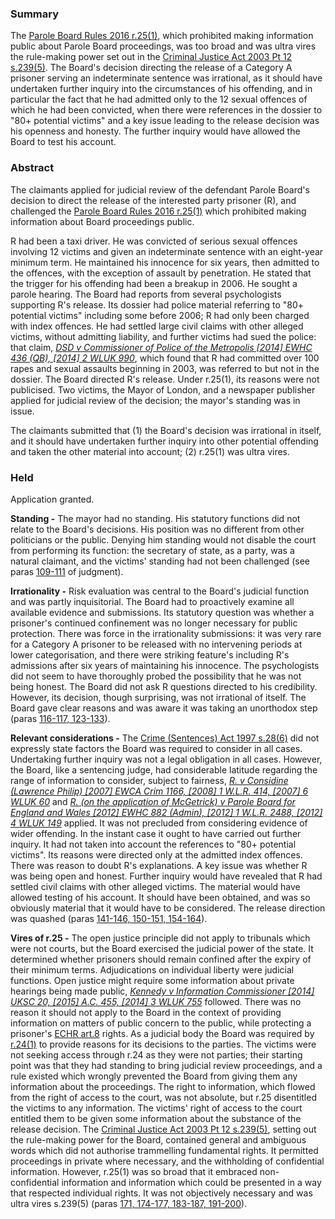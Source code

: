 ### Summary

The [Parole Board Rules 2016 r.25(1)](https://uk.westlaw.com/Document/I06E14480A17911E6AF48D197B7E94387/View/FullText.html?originationContext=document&transitionType=DocumentItem&ppcid=0078aabe6b134c2398eaedad47f9d240&contextData=(sc.Default)), which prohibited making information public about Parole Board proceedings, was too broad and was ultra vires the rule-making power set out in the [Criminal Justice Act 2003 Pt 12 s.239(5)](https://uk.westlaw.com/Document/I9F0BA220E44F11DA8D70A0E70A78ED65/View/FullText.html?originationContext=document&transitionType=DocumentItem&ppcid=0078aabe6b134c2398eaedad47f9d240&contextData=(sc.Default)). The Board's decision directing the release of a Category A prisoner serving an indeterminate sentence was irrational, as it should have undertaken further inquiry into the circumstances of his offending, and in particular the fact that he had admitted only to the 12 sexual offences of which he had been convicted, when there were references in the dossier to "80+ potential victims" and a key issue leading to the release decision was his openness and honesty. The further inquiry would have allowed the Board to test his account.

### Abstract

The claimants applied for judicial review of the defendant Parole Board's decision to direct the release of the interested party prisoner (R), and challenged the [Parole Board Rules 2016 r.25(1)](https://uk.westlaw.com/Document/I06E14480A17911E6AF48D197B7E94387/View/FullText.html?originationContext=document&transitionType=DocumentItem&ppcid=0078aabe6b134c2398eaedad47f9d240&contextData=(sc.Default)) which prohibited making information about Board proceedings public.

R had been a taxi driver. He was convicted of serious sexual offences involving 12 victims and given an indeterminate sentence with an eight-year minimum term. He maintained his innocence for six years, then admitted to the offences, with the exception of assault by penetration. He stated that the trigger for his offending had been a breakup in 2006. He sought a parole hearing. The Board had reports from several psychologists supporting R's release. Its dossier had police material referring to "80+ potential victims" including some before 2006; R had only been charged with index offences. He had settled large civil claims with other alleged victims, without admitting liability, and further victims had sued the police: that claim, _[DSD v Commissioner of Police of the Metropolis [2014] EWHC 436 (QB), [2014] 2 WLUK 990](https://uk.westlaw.com/Document/I3C7AE040A0D911E3AF7AFAFF7606735F/View/FullText.html?originationContext=document&transitionType=DocumentItem&ppcid=0078aabe6b134c2398eaedad47f9d240&contextData=(sc.Default))_, which found that R had committed over 100 rapes and sexual assaults beginning in 2003, was referred to but not in the dossier. The Board directed R's release. Under r.25(1), its reasons were not publicised. Two victims, the Mayor of London, and a newspaper publisher applied for judicial review of the decision; the mayor's standing was in issue.

The claimants submitted that (1) the Board's decision was irrational in itself, and it should have undertaken further inquiry into other potential offending and taken the other material into account; (2) r.25(1) was ultra vires.

### Held

Application granted.

**Standing -** The mayor had no standing. His statutory functions did not relate to the Board's decisions. His position was no different from other politicians or the public. Denying him standing would not disable the court from performing its function: the secretary of state, as a party, was a natural claimant, and the victims' standing had not been challenged (see paras [109-111](javascript:void(0); "View judgment paragraphs") of judgment).

**Irrationality -** Risk evaluation was central to the Board's judicial function and was partly inquisitorial. The Board had to proactively examine all available evidence and submissions. Its statutory question was whether a prisoner's continued confinement was no longer necessary for public protection. There was force in the irrationality submissions: it was very rare for a Category A prisoner to be released with no intervening periods at lower categorisation, and there were striking feature's including R's admissions after six years of maintaining his innocence. The psychologists did not seem to have thoroughly probed the possibility that he was not being honest. The Board did not ask R questions directed to his credibility. However, its decision, though surprising, was not irrational of itself. The Board gave clear reasons and was aware it was taking an unorthodox step (paras [116-117, 123-133](javascript:void(0); "View judgment paragraphs")).

**Relevant considerations -** The [Crime (Sentences) Act 1997 s.28(6)](https://uk.westlaw.com/Document/I6652EDA0E44811DA8D70A0E70A78ED65/View/FullText.html?originationContext=document&transitionType=DocumentItem&ppcid=0078aabe6b134c2398eaedad47f9d240&contextData=(sc.Default)) did not expressly state factors the Board was required to consider in all cases. Undertaking further inquiry was not a legal obligation in all cases. However, the Board, like a sentencing judge, had considerable latitude regarding the range of information to consider, subject to fairness, _[R. v Considine (Lawrence Philip) [2007] EWCA Crim 1166, [2008] 1 W.L.R. 414, [2007] 6 WLUK 60](https://uk.westlaw.com/Document/I80CA82911AF411DCA106B36EB4941866/View/FullText.html?originationContext=document&transitionType=DocumentItem&ppcid=0078aabe6b134c2398eaedad47f9d240&contextData=(sc.Default))_ and _[R. (on the application of McGetrick) v Parole Board for England and Wales [2012] EWHC 882 (Admin), [2012] 1 W.L.R. 2488, [2012] 4 WLUK 149](https://uk.westlaw.com/Document/I9CA374807EAF11E1BB69D79D4EB7FD56/View/FullText.html?originationContext=document&transitionType=DocumentItem&ppcid=0078aabe6b134c2398eaedad47f9d240&contextData=(sc.Default))_ applied. It was not precluded from considering evidence of wider offending. In the instant case it ought to have carried out further inquiry. It had not taken into account the references to "80+ potential victims". Its reasons were directed only at the admitted index offences. There was reason to doubt R's explanations. A key issue was whether R was being open and honest. Further inquiry would have revealed that R had settled civil claims with other alleged victims. The material would have allowed testing of his account. It should have been obtained, and was so obviously material that it would have to be considered. The release direction was quashed (paras [141-146, 150-151, 154-164](javascript:void(0); "View judgment paragraphs")).

**Vires of r.25 -** The open justice principle did not apply to tribunals which were not courts, but the Board exercised the judicial power of the state. It determined whether prisoners should remain confined after the expiry of their minimum terms. Adjudications on individual liberty were judicial functions. Open justice might require some information about private hearings being made public, _[Kennedy v Information Commissioner [2014] UKSC 20, [2015] A.C. 455, [2014] 3 WLUK 755](https://uk.westlaw.com/Document/I15B03E80B4E111E3AB12840362EEA953/View/FullText.html?originationContext=document&transitionType=DocumentItem&ppcid=0078aabe6b134c2398eaedad47f9d240&contextData=(sc.Default))_ followed. There was no reason it should not apply to the Board in the context of providing information on matters of public concern to the public, while protecting a prisoner's [ECHR art.8](https://uk.westlaw.com/Document/I13AEBA7190CB4FD6878845F048D2A987/View/FullText.html?originationContext=document&transitionType=DocumentItem&ppcid=0078aabe6b134c2398eaedad47f9d240&contextData=(sc.Default)) rights. As a judicial body the Board was required by [r.24(1)](https://uk.westlaw.com/Document/I4EF4F550A17911E6AF48D197B7E94387/View/FullText.html?originationContext=document&transitionType=DocumentItem&ppcid=0078aabe6b134c2398eaedad47f9d240&contextData=(sc.Default)) to provide reasons for its decisions to the parties. The victims were not seeking access through r.24 as they were not parties; their starting point was that they had standing to bring judicial review proceedings, and a rule existed which wrongly prevented the Board from giving them any information about the proceedings. The right to information, which flowed from the right of access to the court, was not absolute, but r.25 disentitled the victims to any information. The victims' right of access to the court entitled them to be given some information about the substance of the release decision. The [Criminal Justice Act 2003 Pt 12 s.239(5)](https://uk.westlaw.com/Document/I9F0BA220E44F11DA8D70A0E70A78ED65/View/FullText.html?originationContext=document&transitionType=DocumentItem&ppcid=0078aabe6b134c2398eaedad47f9d240&contextData=(sc.Default)), setting out the rule-making power for the Board, contained general and ambiguous words which did not authorise trammelling fundamental rights. It permitted proceedings in private where necessary, and the withholding of confidential information. However, r.25(1) was so broad that it embraced non-confidential information and information which could be presented in a way that respected individual rights. It was not objectively necessary and was ultra vires s.239(5) (paras [171, 174-177, 183-187, 191-200](javascript:void(0); "View judgment paragraphs")).